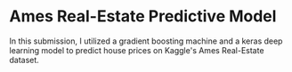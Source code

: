 # Ames Real-Estate Predictive Model

In this submission, I utilized a gradient boosting machine and a keras deep learning model to predict house prices on Kaggle's Ames Real-Estate dataset.
